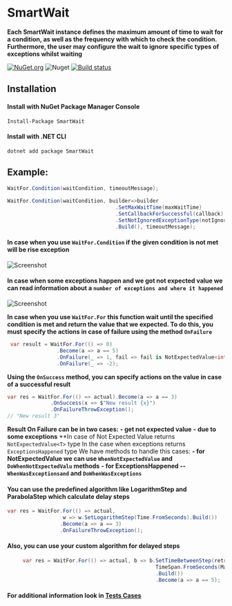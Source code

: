 # SmartWait

**Each SmartWait  instance defines the maximum amount of time to wait for a condition, as well as the frequency with which to check the condition. Furthermore, the user may configure the wait to ignore specific types of exceptions whilst waiting** 

[![NuGet.org](https://img.shields.io/nuget/v/SmartWait.svg?style=flat-square&label=NuGet.org)](https://www.nuget.org/packages/SmartWait/)
![Nuget](https://img.shields.io/nuget/dt/SmartWait)
[![Build status](https://ci.appveyor.com/api/projects/status/5p0bee7pvo6nn3tq/branch/master?svg=true)](https://ci.appveyor.com/project/valeraf23/smartwait/branch/master)
## Installation

#### Install with NuGet Package Manager Console
```
Install-Package SmartWait
```
#### Install with .NET CLI
```
dotnet add package SmartWait
```
## Example:
```csharp
WaitFor.Condition(waitCondition, timeoutMessage);
                     
WaitFor.Condition(waitCondition, builder=>builder
                                   .SetMaxWaitTime(maxWaitTime)
                                   .SetCallbackForSuccessful(callback)
                                   .SetNotIgnoredExceptionType(notIgnoredExceptionType)
                                   .Build(), timeoutMessage);
```
#### In case when you use `WaitFor.Condition` if the given condition is not met will be rise exception  
![Screenshot](https://user-images.githubusercontent.com/6804802/103997429-bbf75600-51a3-11eb-8107-8177951e6e43.png)

#### In case when some exceptions happen and we got not expected value we can read information about a `number of exceptions and where it happened`
![Screenshot](https://user-images.githubusercontent.com/6804802/103993612-8bf98400-519e-11eb-9a95-5e93451b9cfe.png)

**In case when you use `WaitFor.For` this function wait until the specified condition is met and return the value that we expected.
To do this, you must specify the actions in case of failure using the method `OnFailure`**
```csharp
 var result = WaitFor.For(() => 0)
                .Become(a => a == 5)
                .OnFailure(_ => 1, fail => fail is NotExpectedValue<int>)
                .OnFailure(_ => -2);
  ```  
**Using the `OnSuccess` method, you can specify actions on the value in case of a successful result**
  ```csharp
 var res = WaitFor.For(() => actual).Become(a => a == 3)
                .OnSuccess(x => $"New result {x}")
                .OnFailureThrowException();
// "New result 3"
  ```  
**Result On Failure can be in two cases:**
 **- get not expected value**
 **- due to some exceptions**
 **In case of Not Expected Value returns `NotExpectedValue<T>` type
 In the case when exceptions returns `ExceptionsHappened` type
We have methods to handle this cases:
**- for NotExpectedValue<T> we can use `WhenNotExpectedValue` and `DoWhenNotExpectedValu` methods**
**- for ExceptionsHappened -- `WhenWasExceptionsand` and `DoWhenWasExceptions`** 

  ####  You can use the predefined algorithm like LogarithmStep and ParabolaStep which calculate delay steps
  ```csharp
 var res = WaitFor.For(() => actual,
                    w => w.SetLogarithmStep(Time.FromSeconds).Build())
                   .Become(a => a == 3)
                   .OnFailureThrowException();
  ```                
 #### Also, you can use your custom algorithm for delayed steps   
 
 ```csharp                
      var res = WaitFor.For(() => actual, b => b.SetTimeBetweenStep(retryAttempt =>
                                                 TimeSpan.FromSeconds(Math.Pow(2, retryAttempt)))
                                                 .Build())
                                                 .Become(a => a == 5);
```
#### For **additional information** look in [Tests Cases](https://github.com/valeraf23/SmartWait/blob/master/SmartWait.Tests/WaitForTest.cs)
